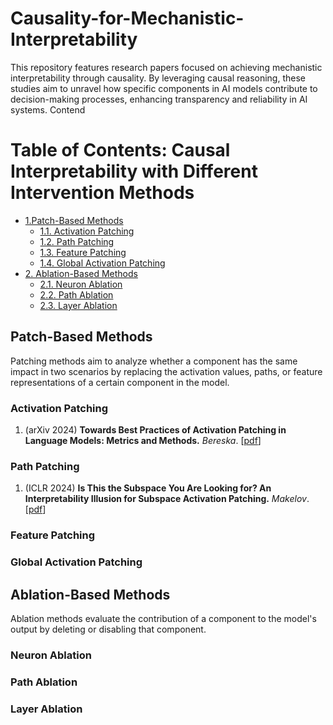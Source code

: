 # Causality-for-Mechanistic-Interpretability
This repository features research papers focused on achieving mechanistic interpretability through causality. By leveraging causal reasoning, these studies aim to unravel how specific components in AI models contribute to decision-making processes, enhancing transparency and reliability in AI systems.
Contend

# Table of Contents: Causal Interpretability with Different Intervention Methods

-  [1.Patch-Based Methods](#patch-based-methods)
   - [1.1. Activation Patching](##Activation-Patching)
   - [1.2. Path Patching](##Path-Patching)
   - [1.3. Feature Patching](##Feature-Patching)
   - [1.4. Global Activation Patching](##Global-Activation-Patching)
- [2. Ablation-Based Methods](#ablation-based-methods)
   - [2.1. Neuron Ablation](##Neuron-Ablation)
   - [2.2. Path Ablation](##Path-Ablation)
   - [2.3. Layer Ablation](##Layer-Ablation)
## Patch-Based Methods
Patching methods aim to analyze whether a component has the same impact in two scenarios by replacing the activation values, paths, or feature representations of a certain component in the model.
### Activation Patching
1. (arXiv 2024) **Towards Best Practices of Activation Patching in Language Models: Metrics and Methods.** _Bereska_. [[pdf](https://arxiv.org/abs/2309.16042)]
### Path Patching
1. (ICLR 2024) **Is This the Subspace You Are Looking for? An Interpretability Illusion for Subspace Activation Patching.** _Makelov_.[[pdf](https://openreview.net/forum?id=Ebt7JgMHv1)]
### Feature Patching

### Global Activation Patching

## Ablation-Based Methods
Ablation methods evaluate the contribution of a component to the model's output by deleting or disabling that component.
### Neuron Ablation

### Path Ablation

### Layer Ablation

